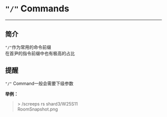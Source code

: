 # `"/"` Commands
- - -
## 简介
`"/"`作为常用的命令前缀  
在首尹的指令前缀中也有极高的占比

## 提醒
`"/"` Command一般会需要下级参数  

**举例：**
> \> /screeps rs shard3/W25S11  
> RoomSnapshot.png